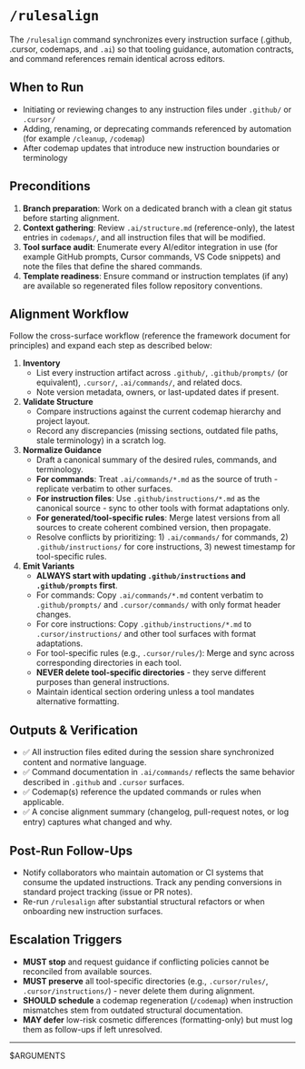 # `/rulesalign`

The `/rulesalign` command synchronizes every instruction surface (.github, .cursor, codemaps, and `.ai`) so that tooling guidance, automation contracts, and command references remain identical across editors.

## When to Run

- Initiating or reviewing changes to any instruction files under `.github/` or `.cursor/`
- Adding, renaming, or deprecating commands referenced by automation (for example `/cleanup`, `/codemap`)
- After codemap updates that introduce new instruction boundaries or terminology

## Preconditions

1. **Branch preparation**: Work on a dedicated branch with a clean git status before starting alignment.
2. **Context gathering**: Review `.ai/structure.md` (reference-only), the latest entries in `codemaps/`, and all instruction files that will be modified.
3. **Tool surface audit**: Enumerate every AI/editor integration in use (for example GitHub prompts, Cursor commands, VS Code snippets) and note the files that define the shared commands.
4. **Template readiness**: Ensure command or instruction templates (if any) are available so regenerated files follow repository conventions.

## Alignment Workflow

Follow the cross-surface workflow (reference the framework document for principles) and expand each step as described below:

1. **Inventory**
   - List every instruction artifact across `.github/`, `.github/prompts/` (or equivalent), `.cursor/`, `.ai/commands/`, and related docs.
   - Note version metadata, owners, or last-updated dates if present.
2. **Validate Structure**
   - Compare instructions against the current codemap hierarchy and project layout.
   - Record any discrepancies (missing sections, outdated file paths, stale terminology) in a scratch log.
3. **Normalize Guidance**
   - Draft a canonical summary of the desired rules, commands, and terminology.
   - **For commands**: Treat `.ai/commands/*.md` as the source of truth - replicate verbatim to other surfaces.
   - **For instruction files**: Use `.github/instructions/*.md` as the canonical source - sync to other tools with format adaptations only.
   - **For generated/tool-specific rules**: Merge latest versions from all sources to create coherent combined version, then propagate.
   - Resolve conflicts by prioritizing: 1) `.ai/commands/` for commands, 2) `.github/instructions/` for core instructions, 3) newest timestamp for tool-specific rules.
4. **Emit Variants**
   - **ALWAYS start with updating `.github/instructions` and `.github/prompts` first**.
   - For commands: Copy `.ai/commands/*.md` content verbatim to `.github/prompts/` and `.cursor/commands/` with only format header changes.
   - For core instructions: Copy `.github/instructions/*.md` to `.cursor/instructions/` and other tool surfaces with format adaptations.
   - For tool-specific rules (e.g., `.cursor/rules/`): Merge and sync across corresponding directories in each tool.
   - **NEVER delete tool-specific directories** - they serve different purposes than general instructions.
   - Maintain identical section ordering unless a tool mandates alternative formatting.

## Outputs & Verification

- ✅ All instruction files edited during the session share synchronized content and normative language.
- ✅ Command documentation in `.ai/commands/` reflects the same behavior described in `.github` and `.cursor` surfaces.
- ✅ Codemap(s) reference the updated commands or rules when applicable.
- ✅ A concise alignment summary (changelog, pull-request notes, or log entry) captures what changed and why.

## Post-Run Follow-Ups

- Notify collaborators who maintain automation or CI systems that consume the updated instructions. Track any pending conversions in standard project tracking (issue or PR notes).
- Re-run `/rulesalign` after substantial structural refactors or when onboarding new instruction surfaces.

## Escalation Triggers

- **MUST stop** and request guidance if conflicting policies cannot be reconciled from available sources.
- **MUST preserve** all tool-specific directories (e.g., `.cursor/rules/`, `.cursor/instructions/`) - never delete them during alignment.
- **SHOULD schedule** a codemap regeneration (`/codemap`) when instruction mismatches stem from outdated structural documentation.
- **MAY defer** low-risk cosmetic differences (formatting-only) but must log them as follow-ups if left unresolved.

---

<!-- OPENCODE USER INPUT BINDING: ALWAYS INCLUDE IN COMMANDS -->
<!-- Ignore section if arguments are not replaced -->
<userinput>
$ARGUMENTS
</userinput>

